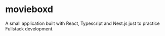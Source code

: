 # movieboxd
A small application built with React, Typescript and Nest.js just to practice Fullstack development.
